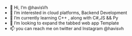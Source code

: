 - 👋 Hi, I’m @havisVh
- 👀 I’m interested in cloud platforms, Backend Development
- 🌱 I’m currently learning C++ , along with C#,JS && Py
- 💞️ I’m looking to expand the tabbed web app Template
- 📫 you can reach me on twitter and Instagram @havisvh
